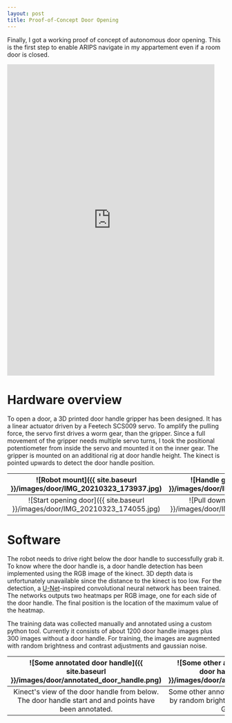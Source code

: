 ```yaml
---
layout: post
title: Proof-of-Concept Door Opening
---
```


Finally, I got a working proof of concept of autonomous door opening. This is the first step to enable ARIPS navigate in my appartement even if a room door is closed.

<iframe width="480" height="720" src="https://www.youtube.com/embed/ZwGs850yUls" frameborder="0" allow="accelerometer; autoplay; encrypted-media; gyroscope; picture-in-picture" allowfullscreen></iframe>

# Hardware overview
To open a door, a 3D printed door handle gripper has been designed. It has a linear actuator driven by a Feetech SCS009 servo. To amplify the pulling force, the servo first drives a worm gear, than the gripper. Since a full movement of the gripper needs multiple servo turns, I took the positional potentiometer from inside the servo and mounted it on the inner gear. The gripper is mounted on an additional rig at door handle height. The kinect is pointed upwards to detect the door handle position.

![Robot mount]({{ site.baseurl }}/images/door/IMG_20210323_173937.jpg) | ![Handle gripper]({{ site.baseurl }}/images/door/IMG_20210323_173901.jpg)
:-------------:|:-------------:
![Start opening door]({{ site.baseurl }}/images/door/IMG_20210323_174055.jpg) | ![Pull down handle]({{ site.baseurl }}/images/door/IMG_20210323_174140.jpg)


# Software

The robot needs to drive right below the door handle to successfully grab it. To know where the door handle is, a door handle detection has been implemented using the RGB image of the kinect. 3D depth data is unfortunately unavailable since the distance to the kinect is too low. For the detection, a [U-Net](https://lmb.informatik.uni-freiburg.de/people/ronneber/u-net/)-inspired convolutional neural network has been trained. The networks outputs two heatmaps per RGB image, one for each side of the door handle. The final position is the location of the maximum value of the heatmap. 

The training data was collected manually and annotated using a custom python tool. Currently it consists of about 1200 door handle images plus 300 images without a door handle. For training, the images are augmented with random brightness and contrast adjustments and gaussian noise.

![Some annotated door handle]({{ site.baseurl }}/images/door/annotated_door_handle.png) | ![Some other annotated and autgmented door handle]({{ site.baseurl }}/images/door/augmented_door_handle.png)
:-------------:|:-------------:
Kinect's view of the door handle from below. The door handle start and and points have been annotated. | Some other annotated door handle. Augmented by random brightness/contrast adjustment and Gaussian noise
